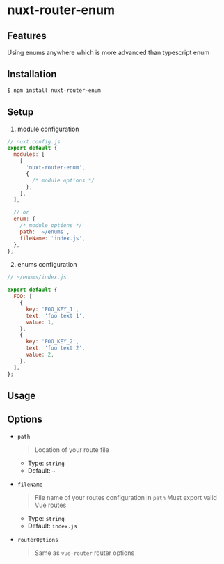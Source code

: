 # nuxt-router-enum

## Features

Using enums anywhere which is more advanced than typescript enum

## Installation

```bash
$ npm install nuxt-router-enum
```

## Setup

1. module configuration

```javascript
// nuxt.config.js
export default {
  modules: [
    [
      'nuxt-router-enum',
      {
        /* module options */
      },
    ],
  ],

  // or
  enum: {
    /* module options */
    path: '~/enums',
    fileName: 'index.js',
  },
};
```

2. enums configuration

```javascript
// ~/enums/index.js

export default {
  FOO: [
    {
      key: 'FOO_KEY_1',
      text: 'foo text 1',
      value: 1,
    },
    {
      key: 'FOO_KEY_2',
      text: 'foo text 2',
      value: 2,
    },
  ],
};
```

## Usage

## Options

- `path`
  > Location of your route file
  - Type: `string`
  - Default: `~`
- `fileName`

  > File name of your routes configuration in `path`
  > Must export valid Vue routes

  - Type: `string`
  - Default: `index.js`

- `routerOptions`
  > Same as `vue-router` router options
